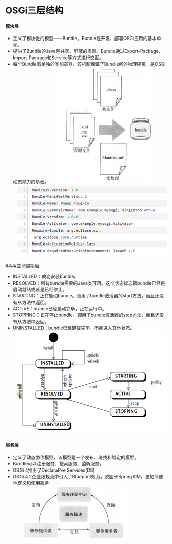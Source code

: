 OSGi三层结构
=========

#### 模块层
- 定义了模块化的模型——Bundle。Bundle是开发、部署OSGi应用的基本单元。
- 提供了Bundle的Java包共享、屏蔽的规则。Bundle通过Export-Package、Import-Package和Service等方式进行交互。
- 每个Bundle有单独的类加载器，该机制保证了Bundle间的物理隔离，是OSGi动态能力的基础。
![module](../images/modular.png)
![manifest](../images/manifest.png)

####生命周期层
- INSTALLED：成功安装bundle。
- RESOLVED：所有bundle需要的Java类可用。这个状态标志着bundle已经是启动就绪或者是已经停止。
- STARTING：正在启动bundle。调用了bundle激活器的start方法，而且还没有从方法中返回。
- ACTIVE：bundle已经启动完毕，正在运行中。
- STOPPING：正在停止bundle。调用了bundle激活器的stop方法，而且还没有从方法中返回。
- UNINSTALLED：bundle已经卸载完毕，不能进入其他状态。
![lifecycle](../images/lifecycle.png)

#### 服务层
- 定义了动态协作模型，该模型是一个发布、查找和绑定的模型。
- Bundle可以注册服务、搜索服务、监听服务。
- OSGi 4推出了DeclaraPve Services(DS)
- OSGi 4.2企业级规范中引入了Blueprint规范，脱胎于Spring DM，更加简便地定义和使用服务
![service](../images/service.jpg)
